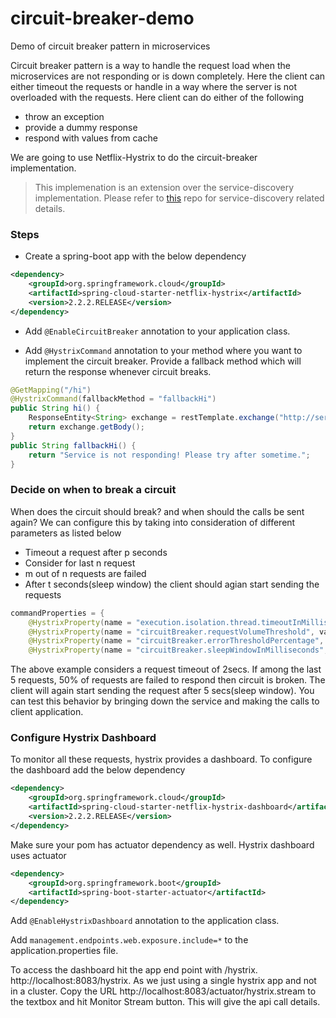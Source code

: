 # circuit-breaker-demo
Demo of circuit breaker pattern in microservices

Circuit breaker pattern is a way to handle the request load when the microservices are not responding or is down completely. Here the client can either timeout the requests or handle in a way where the server is not overloaded with the requests. Here client can do either of the following
- throw an exception
- provide a dummy response
- respond with values from cache

We are going to use Netflix-Hystrix to do the circuit-breaker implementation.

> This implemenation is an extension over the service-discovery implementation. Please refer to [this](https://github.com/chetankamadinni/service-discovery-demo) repo for service-discovery related details.

### Steps
- Create a spring-boot app with the below dependency
```xml
<dependency>
	<groupId>org.springframework.cloud</groupId>
	<artifactId>spring-cloud-starter-netflix-hystrix</artifactId>
	<version>2.2.2.RELEASE</version>
</dependency>
```
- Add `@EnableCircuitBreaker` annotation to your application class.

- Add `@HystrixCommand` annotation to your method where you want to implement the circuit breaker. Provide a fallback method which will return the response whenever circuit breaks.
```java
@GetMapping("/hi")
@HystrixCommand(fallbackMethod = "fallbackHi")
public String hi() {
	ResponseEntity<String> exchange = restTemplate.exchange("http://service/hello", HttpMethod.GET, null, String.class);
	return exchange.getBody();
}
public String fallbackHi() {
	return "Service is not responding! Please try after sometime.";
}
  ```
### Decide on when to break a circuit
When does the circuit should break? and when should the calls be sent again? We can configure this by taking into consideration of different parameters as listed below
- Timeout a request after p seconds
- Consider for last n request
- m out of n requests are failed
- After t seconds(sleep window) the client should agian start sending the requests
```java
commandProperties = {
	@HystrixProperty(name = "execution.isolation.thread.timeoutInMilliseconds", value = "2000"),
	@HystrixProperty(name = "circuitBreaker.requestVolumeThreshold", value = "5"),
	@HystrixProperty(name = "circuitBreaker.errorThresholdPercentage", value = "50"),
	@HystrixProperty(name = "circuitBreaker.sleepWindowInMilliseconds", value = "5000") }
```
The above example considers a request timeout of 2secs. If among the last 5 requests, 50% of requests are failed to respond then circuit is broken. The client will again start sending the request after 5 secs(sleep window). You can test this behavior by bringing down the service and making the calls to client application.

### Configure Hystrix Dashboard
To monitor all these requests, hystrix provides a dashboard. To configure the dashboard add the below dependency
```xml
<dependency>
	<groupId>org.springframework.cloud</groupId>
	<artifactId>spring-cloud-starter-netflix-hystrix-dashboard</artifactId>
	<version>2.2.2.RELEASE</version>
</dependency>
```
Make sure your pom has actuator dependency as well. Hystrix dashboard uses actuator
```xml
<dependency>
	<groupId>org.springframework.boot</groupId>
	<artifactId>spring-boot-starter-actuator</artifactId>
</dependency>
```
Add `@EnableHystrixDashboard` annotation to the application class.

Add `management.endpoints.web.exposure.include=*` to the application.properties file.

To access the dashboard hit the app end point with /hystrix. http://localhost:8083/hystrix. As we just using a single hystrix app and not in a cluster.
Copy the URL http://localhost:8083/actuator/hystrix.stream to the textbox and hit Monitor Stream button. This will give the api call details.

